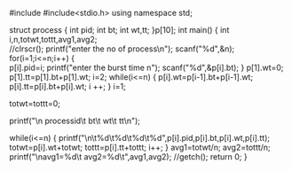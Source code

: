
#include <iostream>
#include<stdio.h>
using namespace std;

struct process
{
int pid;
int bt; 
int wt,tt;
}p[10];
int main()
{
int i,n,totwt,tottt,avg1,avg2;  
//clrscr();
printf("enter the no of process\n"); 
scanf("%d",&n);
for(i=1;i<=n;i++)
   {   
    p[i].pid=i;
    printf("enter the burst time n"); 
    scanf("%d",&p[i].bt); 
    }
p[1].wt=0;
p[1].tt=p[1].bt+p[1].wt;
i=2;
while(i<=n)
{
p[i].wt=p[i-1].bt+p[i-1].wt;
p[i].tt=p[i].bt+p[i].wt;
i ++;
}
i=1;

totwt=tottt=0;

printf("\n processid\t bt\t wt\t tt\n");

while(i<=n)
{
printf("\n\t%d\t%d\t%d\t%d",p[i].pid,p[i].bt,p[i].wt,p[i].tt);
totwt=p[i].wt+totwt;
tottt=p[i].tt+tottt;
i++;
}
avg1=totwt/n;
avg2=tottt/n; 
printf("\navg1=%d\t avg2=%d\t",avg1,avg2); 
//getch();
return 0;
}
